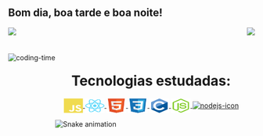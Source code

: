 ## Bom dia, boa tarde e boa noite!

<div>
  <img  widht="270px" height="170px" src="https://github-readme-stats.vercel.app/api?username=thiagoolisa&show_icons=true&theme=radical&include_all_commits=true&count_private=true"/>
  <img align="right" widht="270px" height="170px" src="https://github-readme-stats.vercel.app/api/top-langs/?username=thiagoolisa&layout=compact&langs_count=16&theme=radical"/>
</div>
<br>

<div  align="center"> 
  <div style="display: inline_block"><br>
    <img align="left" height="250" alt="coding-time" src="code.gif">
    <h1 align="center">Tecnologias estudadas:</h1>
    <a target="_blank" href="https://developer.mozilla.org/pt-BR/docs/Web/JavaScript">  
      <img align="center" height="30" width="40" alt="js-icon"  src="https://raw.githubusercontent.com/devicons/devicon/master/icons/javascript/javascript-plain.svg">
    <a/>
    <a target="_blank" href="https://react.dev/">	  
      <img align="center" height="30" width="40" alt="react-icon" src="https://raw.githubusercontent.com/devicons/devicon/master/icons/react/react-original.svg">
    <a/>
    <a target="_blank" href="https://developer.mozilla.org/pt-BR/docs/Web/HTML">
      <img align="center" height="30" width="40" alt="html-icon" src="https://raw.githubusercontent.com/devicons/devicon/master/icons/html5/html5-original.svg">
    <a/>
    <a target="_blank" href="https://developer.mozilla.org/pt-BR/docs/Web/CSS">	
      <img align="center" height="30" width="40" alt="css-icon" src="https://raw.githubusercontent.com/devicons/devicon/master/icons/css3/css3-original.svg">
    <a/>
    <a target="_blank" href="https://www.w3schools.com/c/c_intro.php">	
      <img align="center" height="30" width="40" alt="c-icon" src="https://raw.githubusercontent.com/devicons/devicon/master/icons/c/c-original.svg">
    <a/>
    <a target="_blank" href="https://nodejs.org/en/about">
      <img align="center" height="30" width="40" alt="nodejs-icon" src="https://raw.githubusercontent.com/devicons/devicon/master/icons/nodejs/nodejs-original.svg">
    <a/>
     <a target="_blank" href="https://www.w3schools.com/cpp/cpp_intro.asp">
      <img align="center" height="30" width="40" alt="nodejs-icon" src="https://raw.githubusercontent.com/jmnote/z-icons/master/svg/cpp.svg">
     <a/>  
   </div>
</div>
  
![Snake animation](https://github.com/thiagoolisa/thiagoolisa/blob/output/github-contribution-grid-snake.svg)
